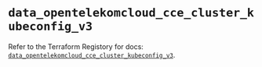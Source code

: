 # `data_opentelekomcloud_cce_cluster_kubeconfig_v3`

Refer to the Terraform Registory for docs: [`data_opentelekomcloud_cce_cluster_kubeconfig_v3`](https://www.terraform.io/docs/providers/opentelekomcloud/d/cce_cluster_kubeconfig_v3).
